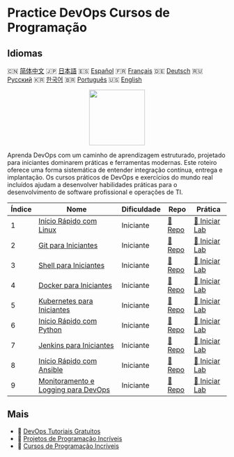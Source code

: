 # Practice DevOps Cursos de Programação

## Idiomas

🇨🇳 [简体中文](README_zh.md) 🇯🇵 [日本語](README_ja.md) 🇪🇸 [Español](README_es.md) 🇫🇷 [Français](README_fr.md) 🇩🇪 [Deutsch](README_de.md) 🇷🇺 [Русский](README_ru.md) 🇰🇷 [한국어](README_ko.md) 🇧🇷 [Português](README_pt.md) 🇺🇸 [English](README.md) 

<div align="center">
<img width="128px" src="https://file.labex.io/path/a3Od9y18p0bV.png">
</div>

Aprenda DevOps com um caminho de aprendizagem estruturado, projetado para iniciantes dominarem práticas e ferramentas modernas. Este roteiro oferece uma forma sistemática de entender integração contínua, entrega e implantação. Os cursos práticos de DevOps e exercícios do mundo real incluídos ajudam a desenvolver habilidades práticas para o desenvolvimento de software profissional e operações de TI.

|   Índice | Nome                                                                                                 | Dificuldade   | Repo                                                                       | Prática                                                                         |
|----------|------------------------------------------------------------------------------------------------------|---------------|----------------------------------------------------------------------------|---------------------------------------------------------------------------------|
|        1 | [Início Rápido com Linux](https://labex.io/pt/courses/quick-start-with-linux)                        | Iniciante     | [🔗 Repo](https://github.com/labex-labs/quick-start-with-linux)            | [🚀 Iniciar Lab](https://labex.io/pt/courses/quick-start-with-linux)            |
|        2 | [Git para Iniciantes](https://labex.io/pt/courses/git-for-beginners)                                 | Iniciante     | [🔗 Repo](https://github.com/labex-labs/git-for-beginners)                 | [🚀 Iniciar Lab](https://labex.io/pt/courses/git-for-beginners)                 |
|        3 | [Shell para Iniciantes](https://labex.io/pt/courses/shell-for-beginners)                             | Iniciante     | [🔗 Repo](https://github.com/labex-labs/shell-for-beginners)               | [🚀 Iniciar Lab](https://labex.io/pt/courses/shell-for-beginners)               |
|        4 | [Docker para Iniciantes](https://labex.io/pt/courses/docker-for-beginners)                           | Iniciante     | [🔗 Repo](https://github.com/labex-labs/docker-for-beginners)              | [🚀 Iniciar Lab](https://labex.io/pt/courses/docker-for-beginners)              |
|        5 | [Kubernetes para Iniciantes](https://labex.io/pt/courses/kubernetes-for-beginners)                   | Iniciante     | [🔗 Repo](https://github.com/labex-labs/kubernetes-for-beginners)          | [🚀 Iniciar Lab](https://labex.io/pt/courses/kubernetes-for-beginners)          |
|        6 | [Início Rápido com Python](https://labex.io/pt/courses/quick-start-with-python)                      | Iniciante     | [🔗 Repo](https://github.com/labex-labs/quick-start-with-python)           | [🚀 Iniciar Lab](https://labex.io/pt/courses/quick-start-with-python)           |
|        7 | [Jenkins para Iniciantes](https://labex.io/pt/courses/jenkins-for-beginners)                         | Iniciante     | [🔗 Repo](https://github.com/labex-labs/jenkins-for-beginners)             | [🚀 Iniciar Lab](https://labex.io/pt/courses/jenkins-for-beginners)             |
|        8 | [Início Rápido com Ansible](https://labex.io/pt/courses/quick-start-with-ansible)                    | Iniciante     | [🔗 Repo](https://github.com/labex-labs/quick-start-with-ansible)          | [🚀 Iniciar Lab](https://labex.io/pt/courses/quick-start-with-ansible)          |
|        9 | [Monitoramento e Logging para DevOps](https://labex.io/pt/courses/monitoring-and-logging-for-devops) | Iniciante     | [🔗 Repo](https://github.com/labex-labs/monitoring-and-logging-for-devops) | [🚀 Iniciar Lab](https://labex.io/pt/courses/monitoring-and-logging-for-devops) |

## Mais

- 🔗 [DevOps Tutoriais Gratuitos](https://github.com/labex-labs/devops-free-tutorials)
- 🔗 [Projetos de Programação Incríveis](https://github.com/labex-labs/awesome-programming-projects)
- 🔗 [Cursos de Programação Incríveis](https://github.com/labex-labs/awesome-programming-courses)

